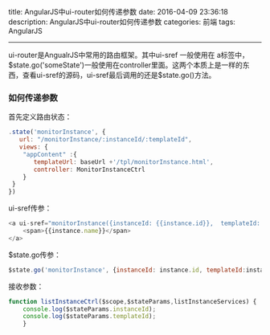 title: AngularJS中ui-router如何传递参数
date: 2016-04-09 23:36:18
description: AngularJS中ui-router如何传递参数
categories: 前端
tags: AngularJS

---

ui-router是AngualrJS中常用的路由框架。其中ui-sref 一般使用在 a标签中，\$state.go('someState')一般使用在controller里面。这两个本质上是一样的东西，查看ui-sref的源码，ui-sref最后调用的还是$state.go()方法。

### 如何传递参数
首先定义路由状态：
```js
.state('monitorInstance', {
   url: "/monitorInstance/:instanceId/:templateId",
   views: {
    "appContent" :{
       templateUrl: baseUrl +'/tpl/monitorInstance.html',
       controller: MonitorInstanceCtrl
    }
 }
})
```

ui-sref传参：
```js
<a ui-sref="monitorInstance({instanceId: {{instance.id}},  templateId: {{instance.template.id}} })">
    <span>{{instance.name}}</span>
</a>

```
$state.go传参：
```js
$state.go('monitorInstance', {instanceId: instance.id, templateId:instance.template.id});
```
接收参数：
```js
function listInstanceCtrl($scope,$stateParams,listInstanceServices) {
    console.log($stateParams.instanceId);
    console.log($stateParams.templateId);
    }
```